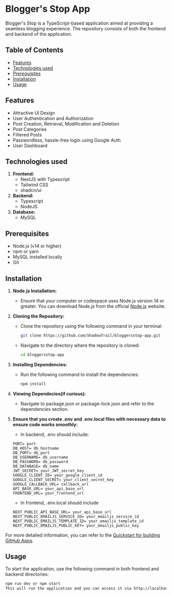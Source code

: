 # Blogger's Stop App

Blogger's Stop is a TypeScript-based application aimed at providing a seamless blogging experience. The repository consists of both the frontend and backend of the application.

## Table of Contents

- [Features](#features)
- [Technologies used](#technologies-used)
- [Prerequisites](#prerequisites)
- [Installation](#installation)
- [Usage](#usage)

## Features
- Attractive UI Design
- User Authentication and Authorization
- Post Creation, Retrieval, Modification and Deletion
- Post Categories
- Filtered Posts
- Passwordless, hassle-free login using Google Auth
- User Dashboard

## Technologies used

1. **Frontend:**
   - NextJS with Typescript
   - Tailwind CSS
   - shadcn/ui
3. **Backend:**
   - Typescript
   - NodeJS
5. **Database:**
   - MySQL

## Prerequisites

- Node.js (v14 or higher)
- npm or yarn
- MySQL installed locally
- Git

## Installation

1. **Node.js Installation:**
   - Ensure that your computer or codespace uses Node.js version 14 or greater. You can download Node.js from the official [Node.js](https://nodejs.org) website.

2. **Cloning the Repository:**
   - Clone the repository using the following command in your terminal:
     ```bash
     git clone https://github.com/ShadowTrail/bloggersstop-app.git
     ```
   - Navigate to the directory where the repository is cloned:
     ```bash
     cd bloggersstop-app
     ```

3. **Installing Dependencies:**
   - Run the following command to install the dependencies:
     ```bash
     npm install
     ```

4. **Viewing Dependecies(if curious):**
   - Navigate to package.json or package-lock.json and refer to the dependencies section.
  
5. **Ensure that you create .env and .env.local files with necessary data to ensure code works smoothly:**
   - In backend, .env should include:
   ```.env
   PORT= port
   DB_HOST= db_hostname
   DB_PORT= db_port
   DB_USERNAME= db_username
   DB_PASSWORD= db_password
   DB_DATABASE= db_name
   JWT_SECRET= your_JWT_secret_key
   GOOGLE_CLIENT_ID= your_google_client_id
   GOOGLE_CLIENT_SECRET= your_client_secret_key
   GOOGLE_CALLBACK_URL= callback_url
   API_BASE_URL= your_api_base_url
   FRONTEND_URL= your_frontend_url
   ```
   - In frontend, .env.local should include
   ```.env
   NEXT_PUBLIC_API_BASE_URL= your_api_base_url
   NEXT_PUBLIC_EMAILJS_SERVICE_ID= your_emailjs_service_id
   NEXT_PUBLIC_EMAILJS_TEMPLATE_ID= your_emailjs_template_id
   NEXT_PUBLIC_EMAILJS_PUBLIC_KEY= your_emailjs_public_key
   ```

For more detailed information, you can refer to the [Quickstart for building GitHub Apps](https://docs.github.com/en/apps/creating-github-apps/writing-code-for-a-github-app/quickstart).


## Usage
To start the application, use the following command in both frontend and backend directories:

```bash
npm run dev or npm start
This will run the application and you can access it via http://localhost:3000
```
